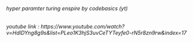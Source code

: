 <h6> hyper paramter turing enspire by codebasics (yt) </h6>
<h6>  youtube link :     https://www.youtube.com/watch?v=HdlDYng8g9s&list=PLeo1K3hjS3uvCeTYTeyfe0-rN5r8zn9rw&index=17                                            </h6>
